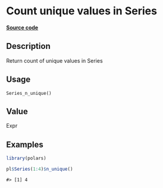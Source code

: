 

# Count unique values in Series

[**Source code**](https://github.com/pola-rs/r-polars/tree/main/R/series__series.R#L1024)

## Description

Return count of unique values in Series

## Usage

<pre><code class='language-R'>Series_n_unique()
</code></pre>

## Value

Expr

## Examples

``` r
library(polars)

pl$Series(1:4)$n_unique()
```

    #> [1] 4
